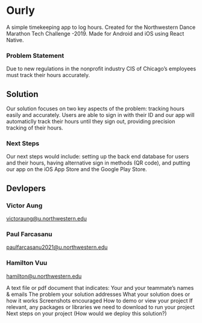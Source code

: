 # Ourly
A simple timekeeping app to log hours. 
Created for the Northwestern Dance Marathon Tech Challenge -2019.
Made for Android and iOS using React Native.

### Problem Statement
Due to new regulations in the nonprofit industry CIS of Chicago’s employees must track their hours accurately.

## Solution
Our solution focuses on two key aspects of the problem: tracking hours easily and accurately. Users are able to sign in with their ID and our app will automaticlly track their hours until they sign out, providing precision tracking of their hours. 


### Next Steps
Our next steps would include: setting up the back end database for users and their hours, having alternative sign in methods (QR code), and putting our app on the iOS App Store and the Google Play Store.  

## Devlopers
### Victor Aung
victoraung@u.northwestern.edu

### Paul Farcasanu
paulfarcasanu2021@u.northwestern.edu

### Hamilton Vuu
hamilton@u.northwestern.edu

A text file or pdf document that indicates:
Your and your teammate’s names & emails
The problem your solution addresses
What your solution does or how it works
Screenshots encouraged
How to demo or view your project
If relevant, any packages or libraries we need to download to run your project
Next steps on your project (How would we deploy this solution?)
